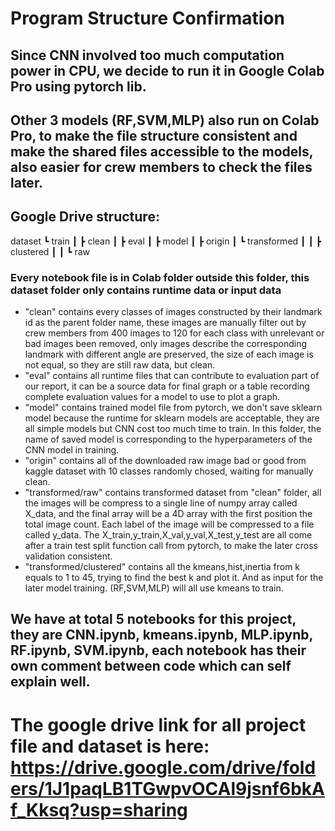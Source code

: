 # Program Structure Confirmation
## Since CNN involved too much computation power in CPU, we decide to run it in Google Colab Pro using pytorch lib.
## Other 3 models (RF,SVM,MLP) also run on Colab Pro, to make the file structure consistent and make the shared files accessible to the models, also easier for crew members to check the files later.
## Google Drive structure:
dataset
 ┗ train
 ┃ ┣ clean
 ┃ ┣ eval
 ┃ ┣ model
 ┃ ┣ origin
 ┃ ┗ transformed
 ┃ ┃ ┣ clustered
 ┃ ┃ ┗ raw
### Every notebook file is in Colab folder outside this folder, this dataset folder only contains runtime data or input data
- "clean" contains every classes of images constructed by their landmark id as the parent folder name, these images are manually filter out by crew members from 400 images to 120 for each class with unrelevant or bad images been removed, only images describe the corresponding landmark with different angle are preserved, the size of each image is not equal, so they are still raw data, but clean.
- "eval" contains all runtime files that can contribute to evaluation part of our report, it can be a source data for final graph or a table recording complete evaluation values for a model to use to plot a graph.
- "model" contains trained model file from pytorch, we don't save sklearn model because the runtime for sklearn models are acceptable, they are all simple models but CNN cost too much time to train. In this folder, the name of saved model is corresponding to the hyperparameters of the CNN model in training.
- "origin" contains all of the downloaded raw image bad or good from kaggle dataset with 10 classes randomly chosed, waiting for manually clean.
- "transformed/raw" contains transformed dataset from "clean" folder, all the images will be compress to a single line of numpy array called X_data, and the final array will be a 4D array with the first position the total image count. Each label of the image will be compressed to a file called y_data. The X_train,y_train,X_val,y_val,X_test,y_test are all come after a train test split function call from pytorch, to make the later cross validation consistent.
- "transformed/clustered" contains all the kmeans,hist,inertia from k equals to 1 to 45, trying to find the best k and plot it. And as input for the later model training. (RF,SVM,MLP) will all use kmeans to train.
## We have at total 5 notebooks for this project, they are CNN.ipynb, kmeans.ipynb, MLP.ipynb, RF.ipynb, SVM.ipynb, each notebook has their own comment between code which can self explain well.
# The google drive link for all project file and dataset is here: https://drive.google.com/drive/folders/1J1paqLB1TGwpvOCAl9jsnf6bkAf_Kksq?usp=sharing